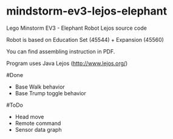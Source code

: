 mindstorm-ev3-lejos-elephant
============================

Lego Minstorm EV3 - Elephant Robot Lejos source code

Robot is based on Education Set (45544) + Expansion (45560)

You can find assembling instruction in PDF.

Program uses Java Lejos (http://www.lejos.org/)

#Done
 * Base Walk behavior
 * Base Trump toggle behavior

#ToDo
 * Head move
 * Remote command
 * Sensor data graph